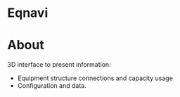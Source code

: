 # Eqnavi
# About
3D interface to present information:
- Equipment structure connections and capacity usage
- Configuration and data.

